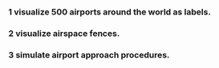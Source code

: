 ### 1 visualize 500 airports around the world as labels.

### 2 visualize airspace fences.

### 3 simulate airport approach procedures.
